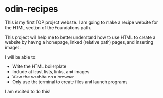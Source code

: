 # odin-recipes

This is my first TOP project website. I am going to make a recipe website for the HTML section of the Foundations path.

This project will help me to better understand how to use HTML to create a website by having a homepage, linked (relative path) pages, and inserting images.

I will be able to:
 - Write the HTML boilerplate
 - Include at least lists, links, and images
 - View the wesbite on a browser
 - Only use the terminal to create files and launch programs

I am excited to do this!
